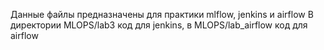 Данные файлы предназначены для практики mlflow, jenkins и airflow
В директории MLOPS/lab3 код для jenkins, в MLOPS/lab_airflow код для airflow
